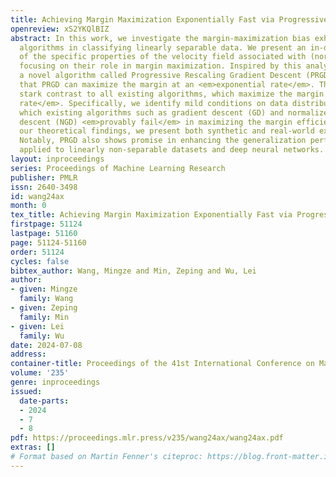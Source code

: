 ```yaml
---
title: Achieving Margin Maximization Exponentially Fast via Progressive Norm Rescaling
openreview: xS2YKQlBIZ
abstract: In this work, we investigate the margin-maximization bias exhibited by gradient-based
  algorithms in classifying linearly separable data. We present an in-depth analysis
  of the specific properties of the velocity field associated with (normalized) gradients,
  focusing on their role in margin maximization. Inspired by this analysis, we propose
  a novel algorithm called Progressive Rescaling Gradient Descent (PRGD) and show
  that PRGD can maximize the margin at an <em>exponential rate</em>. This stands in
  stark contrast to all existing algorithms, which maximize the margin at a slow <em>polynomial
  rate</em>. Specifically, we identify mild conditions on data distribution under
  which existing algorithms such as gradient descent (GD) and normalized gradient
  descent (NGD) <em>provably fail</em> in maximizing the margin efficiently. To validate
  our theoretical findings, we present both synthetic and real-world experiments.
  Notably, PRGD also shows promise in enhancing the generalization performance when
  applied to linearly non-separable datasets and deep neural networks.
layout: inproceedings
series: Proceedings of Machine Learning Research
publisher: PMLR
issn: 2640-3498
id: wang24ax
month: 0
tex_title: Achieving Margin Maximization Exponentially Fast via Progressive Norm Rescaling
firstpage: 51124
lastpage: 51160
page: 51124-51160
order: 51124
cycles: false
bibtex_author: Wang, Mingze and Min, Zeping and Wu, Lei
author:
- given: Mingze
  family: Wang
- given: Zeping
  family: Min
- given: Lei
  family: Wu
date: 2024-07-08
address:
container-title: Proceedings of the 41st International Conference on Machine Learning
volume: '235'
genre: inproceedings
issued:
  date-parts:
  - 2024
  - 7
  - 8
pdf: https://proceedings.mlr.press/v235/wang24ax/wang24ax.pdf
extras: []
# Format based on Martin Fenner's citeproc: https://blog.front-matter.io/posts/citeproc-yaml-for-bibliographies/
---
```

